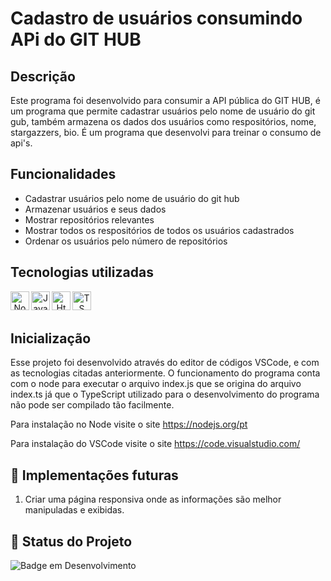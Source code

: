 # Cadastro de usuários consumindo APi do GIT HUB

##  Descrição

Este programa foi desenvolvido para consumir a API pública do GIT HUB, é um programa que permite cadastrar usuários pelo nome de usuário do git gub, também armazena os dados dos usuários como respositórios, nome, stargazzers, bio. É um programa que desenvolvi para treinar o consumo de api's.

##  Funcionalidades

- Cadastrar usuários pelo nome de usuário do git hub
- Armazenar usuários e seus dados
- Mostrar repositórios relevantes
- Mostrar todos os respositórios de todos os usuários cadastrados
- Ordenar os usuários pelo número de repositórios

##  Tecnologias utilizadas 
<div align="center">
<img align="left" alt="Node" height="30" width="30" src="https://cdn.jsdelivr.net/gh/devicons/devicon@latest/icons/nodejs/nodejs-original.svg">
<img align="left" alt="Javascript" height="30" width="30" src="https://cdn.jsdelivr.net/gh/devicons/devicon@latest/icons/javascript/javascript-original.svg">
<img align="left" alt="Html" height="30" width="30" src="https://cdn.jsdelivr.net/gh/devicons/devicon@latest/icons/html5/html5-original.svg">
<img align="left" alt="TS" height="30" width="30" src="https://cdn.jsdelivr.net/gh/devicons/devicon@latest/icons/typescript/typescript-original.svg">

</div>
<br/><br/>

##  Inicialização

Esse projeto foi desenvolvido através do editor de códigos VSCode, e com as tecnologias citadas anteriormente. O funcionamento do programa conta com o node para executar o arquivo index.js que se origina do arquivo index.ts já que o TypeScript utilizado para o desenvolvimento do programa não pode ser compilado tão facilmente.

Para instalação no Node visite o site https://nodejs.org/pt

Para instalação do VSCode visite o site https://code.visualstudio.com/

## 🔮 Implementações futuras
1. Criar uma página responsiva onde as informações são melhor manipuladas e exibidas.

## 🔎 Status do Projeto

![Badge em Desenvolvimento](https://img.shields.io/badge/Status-Em%20Desenvolvimento-green)
